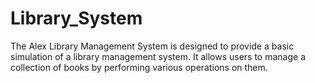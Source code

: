 # Library_System
The Alex Library Management System is designed to provide a basic simulation of a library management system. It allows users to manage a collection of books by performing various operations on them.

